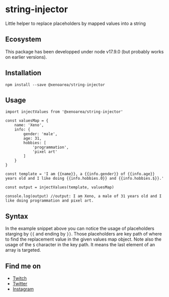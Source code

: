 # string-injector
Little helper to replace placeholders by mapped values into a string

## Ecosystem

This package has been developped under node v17.9.0 (but probably works on earlier versions).

## Installation

```npm install --save @xenoarea/string-injector```

## Usage

```
import injectValues from '@xenoarea/string-injector'

const valuesMap = {
    name: 'Xeno',
    info: {
        gender: 'male',
        age: 31,
        hobbies: [
            'programmation',
            'pixel art'
        ]
    }
}

const template = 'I am {{name}}, a {{info.gender}} of {{info.age}} years old and I like doing {{info.hobbies.0}} and {{info.hobbies.$}}.'

const output = injectValues(template, valuesMap)

console.log(output) //output: I am Xeno, a male of 31 years old and I like doing programmation and pixel art.
```

## Syntax

In the example snippet above you can notice the usage of placeholders starging by `{{` and ending by `}}`.
Those placeholders are key path of where to find the replacement value in the given values map object.
Note also the usage of the `$` character in the key path. It means the last element of
an array is targeted.

## Find me on

- [Twitch](https://www.twitch.tv/xenoarea)
- [Twitter](https://twitter.com/xenoarea)
- [Instagram](https://www.instagram.com/xenoarea)

